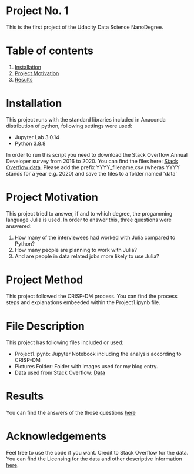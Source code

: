 # Project No. 1

This is the first project of the Udacity Data Science NanoDegree.

# Table of contents
1. [Installation](#installation)
2. [Project Motivation](#motivation)
3. [Results](#results)

# Installation <a name="installation"></a>

This project runs with the standard libraries included in Anaconda distribution of python, following settings were used:
- Jupyter Lab 3.0.14
- Python 3.8.8

In order to run this script you need to download the Stack Overflow Annual Developer survey from 2016 to 2020. You can find the files here: [Stack Overflow data](https://insights.stackoverflow.com/survey).
Please add the prefix YYYY_filename.csv (wheras YYYY stands for a year e.g. 2020) and save the files to a folder named 'data'

# Project Motivation <a name="motivation"></a>

This project tried to answer, if and to which degree, the progamming language Julia is used. In order to answer this, three questions were answered:

1) How many of the interviewees had worked with Julia compared to Python?
2) How many people are planning to work with Julia?
3) And are people in data related jobs more likely to use Julia?

# Project Method

This project followed the CRISP-DM process. You can find the process steps and explanations embeeded within the Project1.ipynb file.

# File Description

This project has following files included or used:

- Project1.ipynb: Jupyter Notebook including the analysis according to CRISP-DM
- Pictures Folder: Folder with images used for my blog entry.
- Data used from Stack Overflow: [Data](https://insights.stackoverflow.com/survey#)

# Results <a name="results"></a>

You can find the answers of the those questions [here](https://here.com)

# Acknowledgements
Feel free to use the code if you want. Credit to Stack Overflow for the data. You can find the Licensing for the data and other descriptive information [here](https://insights.stackoverflow.com/survey#).